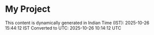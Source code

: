 # My Project

This content is dynamically generated in Indian Time (IST): 2025-10-26 15:44:12 IST
Converted to UTC: 2025-10-26 10:14:12 UTC

